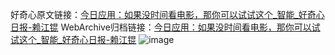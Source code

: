 好奇心原文链接：[今日应用：如果没时间看电影，那你可以试试这个_智能_好奇心日报-赖江锟](https://www.qdaily.com/articles/10799.html)
WebArchive归档链接：[今日应用：如果没时间看电影，那你可以试试这个_智能_好奇心日报-赖江锟](http://web.archive.org/web/20160809092940/http://www.qdaily.com/articles/10799.html)
![image](http://ww3.sinaimg.cn/large/007d5XDply1g3wcqod0p0j30u03iq7wh)